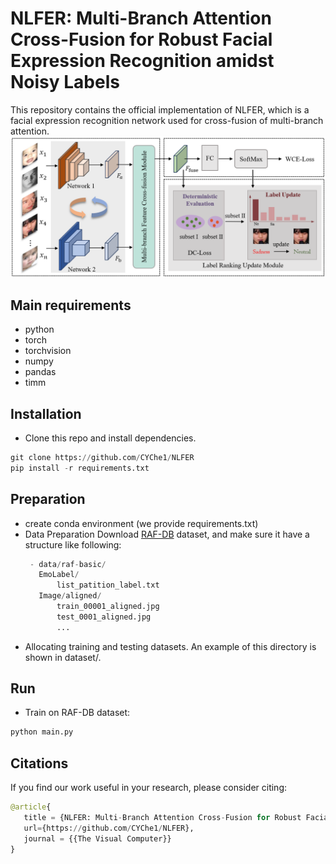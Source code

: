# NLFER: Multi-Branch Attention Cross-Fusion for Robust Facial Expression Recognition amidst Noisy Labels
This repository contains the official implementation of NLFER, which is a facial expression recognition network used for cross-fusion of multi-branch attention.
![image](https://github.com/CYChe1/NLFER/blob/main/img/NLFER.png)
## Main requirements
* python
* torch
* torchvision
* numpy
* pandas
* timm
## Installation
* Clone this repo and install dependencies.
```python  
git clone https://github.com/CYChe1/NLFER
pip install -r requirements.txt  
```
## Preparation
* create conda environment (we provide requirements.txt)
* Data Preparation
  Download [RAF-DB](https://paperswithcode.com/dataset/raf-db) dataset, and make sure it have a structure like following:
  ```python  
   - data/raf-basic/
 	 EmoLabel/
 	     list_patition_label.txt
 	 Image/aligned/
 	     train_00001_aligned.jpg
 	     test_0001_aligned.jpg
 	     ... 
  ```
* Allocating training and testing datasets. An example of this directory is shown in dataset/.
## Run
* Train on RAF-DB dataset:
```python  
python main.py  
```
## Citations
If you find our work useful in your research, please consider citing:
```python  
@article{
   title = {NLFER: Multi-Branch Attention Cross-Fusion for Robust Facial Expression Recognition amidst Noisy Labels},
   url={https://github.com/CYChe1/NLFER},
   journal = {{The Visual Computer}}
}
```
